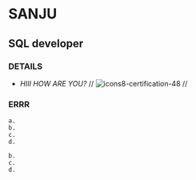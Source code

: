 # SANJU
## SQL developer

### DETAILS
- *HIII HOW ARE YOU?*
// ![icons8-certification-48](https://github.com/bhaveshverma222/sanju/assets/140526101/42b83058-5570-45e0-83a8-42330532fd3b) //
### ERRR
    a.
    b.
    c.
    d.
    
	b.
	c.
	d.
